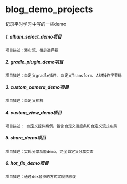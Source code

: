 # blog_demo_projects
记录平时学习中写的一些demo

##### 1. album_select_demo项目
```
项目描述：瀑布流、相册选择器
```

##### 2. gradle_plugin_demo项目
```
项目描述：自定义gradle插件、自定义Transform、ASM操作字节码
```

##### 3. custom_camera_demo项目
```
项目描述：自定义相机
```

##### 4. custom_view_demo项目
```
项目描述： 自定义控件案例，包含自定义进度条和自定义流式布局
```   

##### 5. share_demo项目
```
项目描述：实现分享功能demo，完全自定义分享页面
```

##### 6. hot_fix_demo项目
```
项目描述：通过dex替换的方式实现热修复
```
